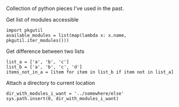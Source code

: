 Collection of python pieces I've used in the past.

Get list of modules accessible
```
import pkgutil
available_modules = list(map(lambda x: x.name, pkgutil.iter_modules()))
```

Get difference between two lists
```
list_a = ['a', 'b', 'c']
list_b = ['a', 'b', 'c', 'd']
items_not_in_a = [item for item in list_b if item not in list_a]
```

Attach a directory to current location
```
dir_with_modules_i_want = '../somewhere/else'
sys.path.insert(0, dir_with_modules_i_want)
```
